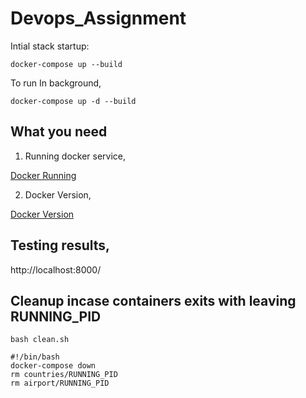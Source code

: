 # Devops_Assignment


Intial stack startup:

```docker-compose up --build ```

To run In background,

```docker-compose up -d --build ```

## What you need

1. Running docker service,

[Docker Running](../master/sample-images/docker-runnin.png)

<!---![alt text](https://github.com/vineethvijay/Devops_Assignment/blob/master/sample-images/docker-runnin.png )--->

2. Docker Version,

[Docker Version](../master/sample-images/docker-version.png)




## Testing results,

http://localhost:8000/<endpoints>


## Cleanup incase containers exits with leaving RUNNING_PID

```bash clean.sh```

```
#!/bin/bash 
docker-compose down 
rm countries/RUNNING_PID 
rm airport/RUNNING_PID 
```
